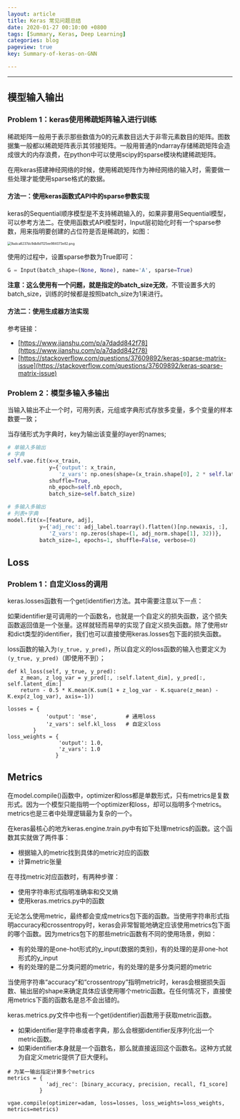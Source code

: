 ```yaml
---
layout: article
title: Keras 常见问题总结
date: 2020-01-27 00:10:00 +0800
tags: [Summary, Keras, Deep Learning]
categories: blog
pageview: true
key: Summary-of-keras-on-GNN

---
```


------

## 模型输入输出

### **Problem 1：keras使用稀疏矩阵输入进行训练**

稀疏矩阵一般用于表示那些数值为0的元素数目远大于非零元素数目的矩阵。图数据集一般都以稀疏矩阵表示其邻接矩阵。一般用普通的ndarray存储稀疏矩阵会造成很大的内存浪费，在python中可以使用scipy的sparse模块构建稀疏矩阵。

在用keras搭建神经网络的时候，使用稀疏矩阵作为神经网络的输入时，需要做一些处理才能使用sparse格式的数据。

#### 方法一：使用keras函数式API中的sparse参数实现

keras的Sequential顺序模型是不支持稀疏输入的，如果非要用Sequential模型，可以参考方法二。在使用函数式API模型时，Input层初始化时有一个sparse参数，用来指明要创建的占位符是否是稀疏的，如图：

<img src="http://ww1.sinaimg.cn/large/005NduT8ly1gbawzwpj7ej30os0mywgi.jpg" alt="9adca6237dc9db8d1125ee984073e82.png" style="zoom:50%;" />

使用的过程中，设置sparse参数为True即可：

```python
G = Input(batch_shape=(None, None), name='A', sparse=True)
```



**注意：**这么使用有一个问题，就是**指定的batch_size无效**，不管设置多大的batch_size，训练的时候都是按照batch_size为1来进行。



#### 方法二：使用生成器方法实现

参考链接：

- [https://www.jianshu.com/p/a7dadd842f78](https://www.jianshu.com/p/a7dadd842f78)
- [https://stackoverflow.com/questions/37609892/keras-sparse-matrix-issue](https://stackoverflow.com/questions/37609892/keras-sparse-matrix-issue)





### **Problem 2：模型多输入多输出**

当输入输出不止一个时，可用列表，元组或字典形式存放多变量，多个变量的样本数要一致；

当存储形式为字典时，key为输出该变量的layer的names;

```python
# 单输入多输出
# 字典
self.vae.fit(x=x_train,
             y={'output': x_train,
                'z_vars': np.ones(shape=(x_train.shape[0], 2 * self.latent_dim))},
             shuffle=True,
             nb_epoch=self.nb_epoch,
             batch_size=self.batch_size)

# 多输入多输出
# 列表+字典
model.fit(x=[feature, adj],
          y={'adj_rec': adj_label.toarray().flatten()[np.newaxis, :],
             'Z_vars': np.zeros(shape=(1, adj_norm.shape[1], 32))},
          batch_size=1, epochs=1, shuffle=False, verbose=0)
```



## Loss

### **Problem 1：自定义loss的调用**

keras.losses函数有一个get(identifier)方法。其中需要注意以下一点：

如果identifier是可调用的一个函数名，也就是一个自定义的损失函数，这个损失函数返回值是一个张量。这样就轻而易举的实现了自定义损失函数。除了使用str和dict类型的identifier，我们也可以直接使用keras.losses包下面的损失函数。

loss函数的输入为`(y_true, y_pred)`，所以自定义的loss函数的输入也要定义为`(y_true, y_pred)`（即使用不到）；

```
def kl_loss(self, y_true, y_pred):
    z_mean, z_log_var = y_pred[:, :self.latent_dim], y_pred[:, self.latent_dim:]
    return - 0.5 * K.mean(K.sum(1 + z_log_var - K.square(z_mean) - K.exp(z_log_var), axis=-1))

losses = {
            'output': 'mse',         # 通用loss
            'z_vars': self.kl_loss	 # 自定义loss
        }
loss_weights = {
        		'output': 1.0,
        		'z_vars': 1.0
        	   }
```



## Metrics

在model.compile()函数中，optimizer和loss都是单数形式，只有metrics是复数形式。因为一个模型只能指明一个optimizer和loss，却可以指明多个metrics。metrics也是三者中处理逻辑最为复杂的一个。

在keras最核心的地方keras.engine.train.py中有如下处理metrics的函数。这个函数其实就做了两件事：

- 根据输入的metric找到具体的metric对应的函数
- 计算metric张量

在寻找metric对应函数时，有两种步骤：

- 使用字符串形式指明准确率和交叉熵
- 使用keras.metrics.py中的函数

无论怎么使用metric，最终都会变成metrics包下面的函数。当使用字符串形式指明accuracy和crossentropy时，keras会非常智能地确定应该使用metrics包下面的哪个函数。因为metrics包下的那些metric函数有不同的使用场景，例如：

- 有的处理的是one-hot形式的y_input(数据的类别)，有的处理的是非one-hot形式的y_input
- 有的处理的是二分类问题的metric，有的处理的是多分类问题的metric

当使用字符串“accuracy”和“crossentropy”指明metric时，keras会根据损失函数、输出层的shape来确定具体应该使用哪个metric函数。在任何情况下，直接使用metrics下面的函数名是总不会出错的。

keras.metrics.py文件中也有一个get(identifier)函数用于获取metric函数。

- 如果identifier是字符串或者字典，那么会根据identifier反序列化出一个metric函数。
- 如果identifier本身就是一个函数名，那么就直接返回这个函数名。这种方式就为自定义metric提供了巨大便利。

```
# 为某一输出指定计算多个metrics
metrics = {
        	'adj_rec': [binary_accuracy, precision, recall, f1_score]
    	  }

vgae.compile(optimizer=adam, loss=losses, loss_weights=loss_weights, metrics=metrics)
```

